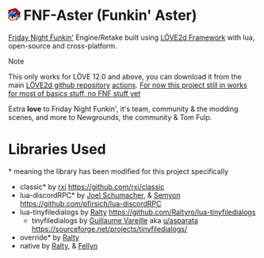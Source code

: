# <img src="art/icons/icon24.png" width=24> FNF-Aster (Funkin' Aster)
[Friday Night Funkin'](https://github.com/FunkinCrew/funkin) Engine/Retake built using [LÖVE2d Framework](https://love2d.org) with lua, open-source and cross-platform.

> [!NOTE]  
> This only works for LÖVE 12.0 and above, you can download it from the main [LÖVE2d github repository](https://github.com/love2d/love) [actions](https://github.com/love2d/love/actions).
> [For now this project still in works for most of basics stuff, no FNF stuff yet](https://youtu.be/v4YHIYXao9I)
<!---
> This is still in HUGE WIP, so most of stuff from the vanilla FNF is not implemented in this project yet!
-->

Extra **love** to Friday Night Funkin', it's team, community & the modding scenes, and more to Newgrounds, the community & Tom Fulp.

# Libraries Used
\* meaning the library has been modified for this project specifically

- classic\* by [rxi](https://github.com/rxi) https://github.com/rxi/classic
- lua-discordRPC\* by [Joel Schumacher](https://github.com/pfirsich), & [Semyon](https://github.com/semyon422) https://github.com/pfirsich/lua-discordRPC
- lua-tinyfiledialogs by [Ralty](https://github.com/Raltyro) https://github.com/Raltyro/lua-tinyfiledialogs
	- tinyfiledialogs by [Guillaume Vareille](https://sourceforge.net/u/vareille/profile/) aka [u/asparata](https://www.reddit.com/user/asparata/) https://sourceforge.net/projects/tinyfiledialogs/
- override\* by [Ralty](https://github.com/Raltyro)
- native by [Ralty](https://github.com/Raltyro), & [Fellyn](https://github.com/fellynYukira)